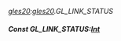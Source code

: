 _[gles20](../../modules/gles20/gles20-module.md):[gles20](../../modules/gles20/gles20-module.md).GL\_LINK\_STATUS_
##### Const GL\_LINK\_STATUS:[Int](../../modules/wonkey/wonkey-types-int.md)
